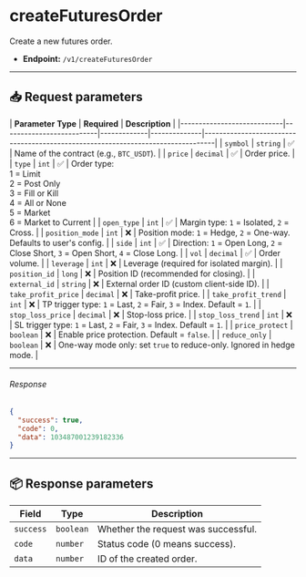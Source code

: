 # createFuturesOrder

Create a new futures order.

- **Endpoint:** `/v1/createFuturesOrder`

---

## 📥 Request parameters

| **Parameter**       **Type**    | **Required** | **Description**                                                                 |
|----------------------------|--------------------------|-------------|--------------|---------------------------------------------------------------------------------|
| `symbol`                      | `string`    | ✅          | Name of the contract (e.g., `BTC_USDT`).                                       |
| `price`                         | `decimal`   | ✅          | Order price.                                                                   |
| `type`                        | `int`       | ✅          | Order type:<br>1 = Limit<br>2 = Post Only<br>3 = Fill or Kill<br>4 = All or None<br>5 = Market<br>6 = Market to Current |
| `open_type`                       | `int`       | ✅          | Margin type: `1` = Isolated, `2` = Cross.                                      |
| `position_mode`                  | `int`       | ❌           | Position mode: `1` = Hedge, `2` = One-way. Defaults to user's config.          |
| `side`                            | `int`       | ✅          | Direction: `1` = Open Long, `2` = Close Short, `3` = Open Short, `4` = Close Long. |
| `vol`                          | `decimal`   | ✅          | Order volume.                                                                  |
| `leverage`                         | `int`       | ❌           | Leverage (required for isolated margin).                                       |
| `position_id`                   | `long`      | ❌           | Position ID (recommended for closing).                                         |
| `external_id`                   | `string`    | ❌           | External order ID (custom client-side ID).                                     |
| `take_profit_price`           | `decimal`   | ❌           | Take-profit price.                                                             |
| `take_profit_trend`              | `int`       | ❌           | TP trigger type: `1` = Last, `2` = Fair, `3` = Index. Default = `1`.           |
| `stop_loss_price`                 | `decimal`   | ❌           | Stop-loss price.                                                               |
| `stop_loss_trend`                  | `int`       | ❌           | SL trigger type: `1` = Last, `2` = Fair, `3` = Index. Default = `1`.           |
| `price_protect`                  | `boolean`   | ❌           | Enable price protection. Default = `false`.                                    |
| `reduce_only`                      | `boolean`   | ❌           | One-way mode only: set `true` to reduce-only. Ignored in hedge mode.           |

---

###### Response

```json
{
  "success": true,
  "code": 0,
  "data": 103487001239182336
}
```

---

## 📦 Response parameters

| **Field**   | **Type**   | **Description**                                |
|-------------|------------|------------------------------------------------|
| `success`   | `boolean`  | Whether the request was successful.           |
| `code`      | `number`   | Status code (0 means success).                |
| `data`      | `number`   | ID of the created order.                      |
